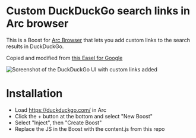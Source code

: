 # Custom DuckDuckGo search links in Arc browser

This is a Boost for [Arc Browser](https://arc.net/) that lets you add custom links to the search results in DuckDuckGo.

Copied and modified from [this Easel for Google](https://arc.net/e/2CADECD1-9839-4057-9EA9-A9988ABC4B92)

![Screenshot of the DuckDuckGo UI with custom links added](http://scott.fowl.es/arc-duckduckgo.png)

# Installation
- Load https://duckduckgo.com/ in Arc
- Click the + button at the bottom and select "New Boost"
- Select "Inject", then "Create Boost"
- Replace the JS in the Boost with the content.js from this repo
